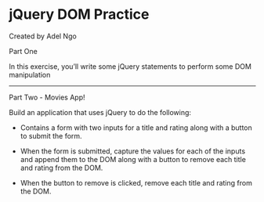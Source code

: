 # jQuery DOM Practice

Created by Adel Ngo


Part One

In this exercise, you’ll write some jQuery statements to perform some DOM manipulation

---------------------------------------------------------------------------------------

Part Two - Movies App!

Build an application that uses jQuery to do the following:

- Contains a form with two inputs for a title and rating along with a button to submit the form.

- When the form is submitted, capture the values for each of the inputs and append them to the DOM along with a button to remove each title and rating from the DOM.

- When the button to remove is clicked, remove each title and rating from the DOM.

